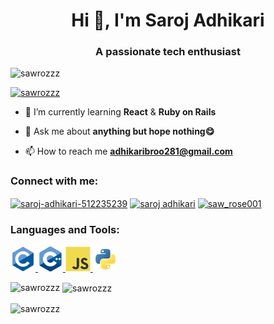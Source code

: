 <h1 align="center">Hi 👋, I'm Saroj Adhikari</h1>
<h3 align="center">A passionate tech enthusiast</h3>

<p align="left"> <img src="https://komarev.com/ghpvc/?username=sawrozzz&label=Profile%20views&color=0e75b6&style=flat" alt="sawrozzz" /> </p>

<p align="left"> <a href="https://github.com/ryo-ma/github-profile-trophy"><img src="https://github-profile-trophy.vercel.app/?username=sawrozzz" alt="sawrozzz" /></a> </p>

- 🌱 I’m currently learning **React** & **Ruby on Rails**

- 💬 Ask me about **anything but hope nothing😋**

- 📫 How to reach me **adhikaribroo281@gmail.com**

<h3 align="left">Connect with me:</h3>
<p align="left">
<a href="https://linkedin.com/in/saroj-adhikari-512235239" target="blank"><img align="center" src="https://raw.githubusercontent.com/rahuldkjain/github-profile-readme-generator/master/src/images/icons/Social/linked-in-alt.svg" alt="saroj-adhikari-512235239" height="30" width="40" /></a>
<a href="https://fb.com/saroj adhikari" target="blank"><img align="center" src="https://raw.githubusercontent.com/rahuldkjain/github-profile-readme-generator/master/src/images/icons/Social/facebook.svg" alt="saroj adhikari" height="30" width="40" /></a>
<a href="https://instagram.com/saw_rose001" target="blank"><img align="center" src="https://raw.githubusercontent.com/rahuldkjain/github-profile-readme-generator/master/src/images/icons/Social/instagram.svg" alt="saw_rose001" height="30" width="40" /></a>
</p>

<h3 align="left">Languages and Tools:</h3>
<p align="left"> <a href="https://www.cprogramming.com/" target="_blank" rel="noreferrer"> <img src="https://raw.githubusercontent.com/devicons/devicon/master/icons/c/c-original.svg" alt="c" width="40" height="40"/> </a> <a href="https://www.w3schools.com/cpp/" target="_blank" rel="noreferrer"> <img src="https://raw.githubusercontent.com/devicons/devicon/master/icons/cplusplus/cplusplus-original.svg" alt="cplusplus" width="40" height="40"/> </a> <a href="https://developer.mozilla.org/en-US/docs/Web/JavaScript" target="_blank" rel="noreferrer"> <img src="https://raw.githubusercontent.com/devicons/devicon/master/icons/javascript/javascript-original.svg" alt="javascript" width="40" height="40"/> </a> <a href="https://www.python.org" target="_blank" rel="noreferrer"> <img src="https://raw.githubusercontent.com/devicons/devicon/master/icons/python/python-original.svg" alt="python" width="40" height="40"/> </a> </p>

<p><img align="left" src="https://github-readme-stats.vercel.app/api/top-langs?username=sawrozzz&show_icons=true&locale=en&layout=compact" alt="sawrozzz" /></p>

<p>&nbsp;<img align="center" src="https://github-readme-stats.vercel.app/api?username=sawrozzz&show_icons=true&locale=en" alt="sawrozzz" /></p>

<p><img align="center" src="https://github-readme-streak-stats.herokuapp.com/?user=sawrozzz&" alt="sawrozzz" /></p>
